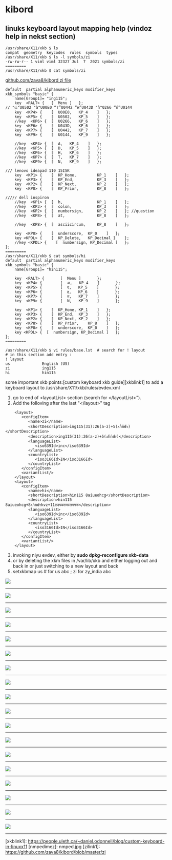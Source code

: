 # kibord
## linuks keyboard layout mapping help (vindoz help in nekst section) 

```
/usr/share/X11/xkb $ ls
compat  geometry  keycodes  rules  symbols  types
/usr/share/X11/xkb $ ls -l symbols/zi
-rw-rw-r-- 1 viml viml 32327 Jul  7  2021 symbols/zi
=========
/usr/share/X11/xkb $ cat symbols/zi
```
<a href="https://github.com/zava8/kibord/blob/master/zi">github.com/zava8/kibord zi file</a>
```
default  partial alphanumeric_keys modifier_keys
xkb_symbols "basic" {
    name[Group1]= "ing115";
    key  <RALT> {	[  Menu	]	};
// "ԃ"U0502 "à"U00E0 “т”U0442 “н”U043D "ɦ"0266 “ń”U0144 
    key  <KP4> {	[  U00E0,	KP_4	]	};
    key  <KP5> {	[  U0502,	KP_5	]	};
    //key  <KP6> {	[  U0266,	KP_6	]	};
    key  <KP6> {	[  U043D,	KP_6	]	};
    key  <KP7> {	[  U0442,	KP_7	]	};
    key  <KP9> {	[  U0144,	KP_9	]	};

    //key  <KP4> {	[  A,	KP_4	]	};
    //key  <KP5> {	[  D,	KP_5	]	};
    //key  <KP6> {	[  H,	KP_6	]	};
    //key  <KP7> {	[  T,	KP_7	]	};
    //key  <KP9> {	[  N,	KP_9	]	};

/// lenovo ideapad 110 15ISK
    key  <KP1> {	[  KP_Home,         KP_1	]	};
    key  <KP3> {	[  KP_End,          KP_3	]	};
    key  <KP2> {	[  KP_Next,         KP_2	]	};
    key  <KP8> {	[  KP_Prior,        KP_8	]	};

///// dell inspiron
    //key  <KP1> {	[  h,               KP_1	]	};
    //key  <KP3> {	[  colon,           KP_3	]	};
    //key  <KP2> {	[  numbersign,      KP_2	]	}; //question
    //key  <KP8> {	[  at,              KP_8	]	};

    //key  <KP8> {	[  asciicircum,     KP_8	]	};

    key  <KP0> {	[  underscore,	KP_0	]	};
    key <KPDL> {	[  KP_Delete,	KP_Decimal ]	};
    //key <KPDL> {    [  numbersign, KP_Decimal ]   };
};
=========
/usr/share/X11/xkb $ cat symbols/hi
default  partial alphanumeric_keys modifier_keys
xkb_symbols "basic" {
    name[Group1]= "hin115";

    key  <RALT> {       [  Menu ]       };
    key  <KP4> {        [  अ,   KP_4    ]       };
    key  <KP5> {        [  द,   KP_5    ]       };
    key  <KP6> {        [  ह,   KP_6    ]       };
    key  <KP7> {        [  त,   KP_7    ]       };
    key  <KP9> {        [  N,   KP_9    ]       };

    key  <KP1> {	[  KP_Home,	KP_1	]	};
    key  <KP3> {	[  KP_End,	KP_3	]	};
    key  <KP2> {	[  KP_Next,	KP_2	]	};
    key  <KP8> {	[  KP_Prior,	KP_8	]	};
    key  <KP0> {	[  underscore,	KP_0	]	};
    key <KPDL> {  [  numbersign, KP_Decimal ]   };
};
=========

/usr/share/X11/xkb $ vi rules/base.lst  # search for ! layout
# in this section add entry :
! layout
us              English (US)
zi              ing115
hi              hin115
```
some important xkb points:[custom keyboard xkb guide][xkblink1]
to add a keyboard layout to /usr/share/X11/xkb/rules/evdev.xml

1. go to end of &lt;layoutList&gt; section (search for &lt;/layoutList&gt;").
2. Add the folloving after the last "&lt;/layout&gt;" tag

```
    <layout>
       <configItem>
          <name>zi</name>
          <shortDescription>ing115(31):26(a-z)+5(ᴀɦṅꟈᴛ)</shortDescription>
          <description>ing115(31):26(a-z)+5(ᴀɦṅꟈᴛ)</description>
          <languageList>  
             <iso639Id>inc</iso639Id>
          </languageList>
          <countryList>
             <iso3166Id>IN</iso3166Id>
          </countryList>
       </configItem>
       <variantList/>
    </layout>
    <layout>
       <configItem>
          <name>hi</name>
          <shortDescription>hin115 8aiueohcg</shortDescription>
          <description>hin115 8aiueohcg+8ᴀɦṅꟈᴛkvz+11टडपबसयरलमनफ</description>
          <languageList>
             <iso639Id>inc</iso639Id>
          </languageList>
          <countryList>
             <iso3166Id>IN</iso3166Id>
          </countryList>
       </configItem>
       <variantList/>
    </layout>
```
3. invoking niyu evdev, either by **sudo dpkg-reconfigure xkb-data**
3.  or by deleting the xkm files in /var/lib/xkb and either logging out and back in or just switching to a new layout and back
4. setxkbmap us # for us abc ; zi for zy_india abc

<img src="i/nmped3.jpg"></img> <hr/>
<img src="i/hin_nmped2.jpg"></img> <hr/>
<img src="i/laptop_hin54.jpg"></img> <hr/>
<img src="i/laptop_hin58.jpg"></img> <hr/>
<img src="i/kibord_hindi54.jpg"></img> <hr/>
<img src="i/kibord_hindi58.jpg"></img> <hr/>
<img src="i/pnzabi_nmped2.jpg"></img> <hr/>
<img src="i/kibord_pnzabi54.jpg"></img> <hr/>
<img src="i/kibord_pnzabi58.jpg"></img> <hr/>
<img src="i/bangla_nmped2.jpg"></img> <hr/>
<img src="i/kannada_nmped2.jpg"></img> <hr/>
<img src="i/telugu_nmped2.jpg"></img> <hr/>
<img src="i/tmil_nmped2.jpg"></img> <hr/>
<img src="i/mlyalm_nmped2.jpg"></img> <hr/>
<img src="i/odia_nmped2.jpg"></img> <hr/>
<img src="i/guz_nmped2.jpg"></img> <hr/>
<img src="i/laptop_hin.jpg"></img> <hr/>
<img src="i/zeb_kb_gurum.jpg"></img> <hr/>
[xkblink1]: https://people.uleth.ca/~daniel.odonnell/blog/custom-keyboard-in-linuxx11
[nmpedimez]: nmped.jpg
[zilink1]: https://github.com/zava8/kibord/blob/master/zi
